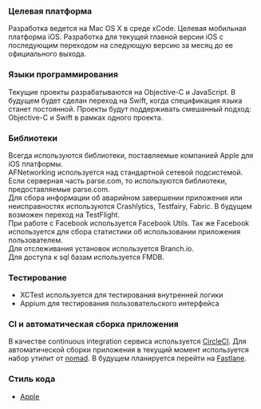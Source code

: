 
### Целевая платформа
Разработка ведется на Mac OS X в среде xCode. Целевая мобильная платформа iOS. 
Разработка для текущей главной версии iOS с последующим переходом на следующую версию за месяц до ее официального выхода. 

### Языки программирования

Текущие проекты разрабатываются на Objective-C и JavaScript. В будущем будет сделан переход на Swift, когда спецификация языка станет постоянной. Проекты будут поддерживать смешанный подход: Objective-C и Swift в рамках одного проекта. 

### Библиотеки

Всегда используются библиотеки, поставляемые компанией Apple для iOS платформы.  
AFNetworking используется над стандартной сетевой подсистемой.  
Если серверная часть parse.com, то используются библиотеки, предоставляемые parse.com.  
Для сбора информации об аварийном завершении приложения или неисправностях используются Crashlytics, Testfairy, Fabric. В будущем возможен переход на TestFlight.  
При работе с Facebook используется Facebook Utils. Так же Facebook используется для сбора статистики об использовании приложения пользователем.  
Для отслеживания установок используется Branch.io.  
Для доступа к sql базам используется FMDB.  

### Тестирование
* XCTest используется для тестирования внутренней логики
* Appium для тестирования пользовательского интерфейса 

### CI и автоматическая сборка приложения
В качестве continuous integration сервиса используется [CircleCI](https://circleci.com/). Для автоматической сборки приложения в текущий момент используется набор утилит от [nomad](https://github.com/nomad). В будущем планируется перейти на [Fastlane](https://fastlane.tools/).

### Стиль кода

* [Apple](https://developer.apple.com/library/ios/documentation/Cocoa/Conceptual/ProgrammingWithObjectiveC/Introduction/Introduction.html#//apple_ref/doc/uid/TP40011210-CH1-SW1)